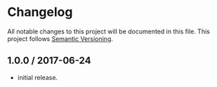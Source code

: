 # Changelog
All notable changes to this project will be documented in this file.
This project follows [Semantic Versioning](http://semver.org).

## 1.0.0 / 2017-06-24
 - initial release.
